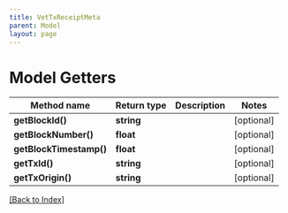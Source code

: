 ```yaml
---
title: VetTxReceiptMeta
parent: Model
layout: page
---
```


# Model Getters

Method name | Return type | Description | Notes
------------ | ------------- | ------------- | -------------
**getBlockId()** | **string** |  | [optional]
**getBlockNumber()** | **float** |  | [optional]
**getBlockTimestamp()** | **float** |  | [optional]
**getTxId()** | **string** |  | [optional]
**getTxOrigin()** | **string** |  | [optional]

[[Back to Index]](../index.md)
